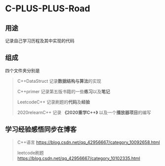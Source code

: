 # C-PLUS-PLUS-Road
## 用途
记录自己学习历程及其中实现的代码
## 组成
四个文件夹分别是
> C++DataStruct 记录**数据结构与算法**的实现
> 
> C++primer 记录第五版书籍的一些**练习**以及**笔记**
> 
> LeetcodeC++ 记录刷题的**代码**及**经验**
>
> 2020relearnC++ 记录 **《2020重学C++》** 以及一个**播放器项目**的编写
> 


## 学习经验感悟同步在博客
> C++语言       https://blog.csdn.net/qq_42956667/category_10092658.html
> 
> leetcode刷题  https://blog.csdn.net/qq_42956667/category_10102335.html  
